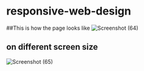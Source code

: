 # responsive-web-design 

##This is how the page looks like
![Screenshot (64)](https://user-images.githubusercontent.com/95559116/155337363-2a227a76-01c5-417c-8ca6-e34e61039e6f.png)
## on different screen size
![Screenshot (65)](https://user-images.githubusercontent.com/95559116/155338119-7b4bb852-56eb-420d-972b-7ada3bb27c56.png)

